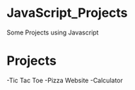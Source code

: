 # JavaScript_Projects
Some Projects using Javascript

# Projects

-Tic Tac Toe
-Pizza Website
-Calculator

